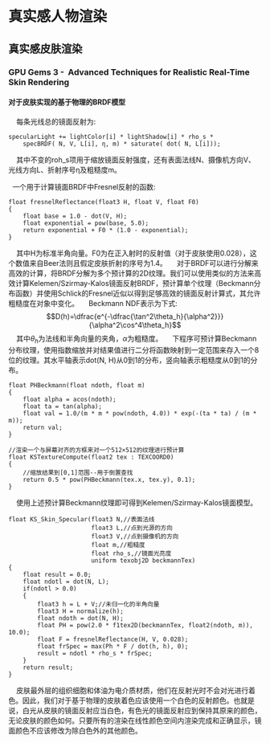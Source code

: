 # 真实感人物渲染
## 真实感皮肤渲染
### GPU Gems 3 -  Advanced Techniques for Realistic Real-Time Skin Rendering
#### 对于皮肤实现的基于物理的BRDF模型
&nbsp;&nbsp;&nbsp;&nbsp;每条光线总的镜面反射为:
```hlsl
specularLight += lightColor[i] * lightShadow[i] * rho_s * 
	specBRDF( N, V, L[i], η, m) * saturate( dot( N, L[i]));
```
&nbsp;&nbsp;&nbsp;&nbsp;其中不变的roh_s项用于缩放镜面反射强度，还有表面法线N、摄像机方向V、光线方向L、折射序号η及粗糙度m。

&nbsp;&nbsp;一个用于计算镜面BRDF中Fresnel反射的函数:
```hlsl
float fresnelReflectance(float3 H, float V, float F0)
{
	float base = 1.0 - dot(V, H);
	float exponential = pow(base, 5.0);
	return exponential + F0 * (1.0 - exponential);
}
```
&nbsp;&nbsp;&nbsp;&nbsp;其中H为标准半角向量。F0为在正入射时的反射值（对于皮肤使用0.028），这个数值来自Beer法则且假定皮肤折射的序号为1.4。
&nbsp;&nbsp;&nbsp;&nbsp;对于BRDF可以进行分解来高效的计算，将BRDF分解为多个预计算的2D纹理。我们可以使用类似的方法来高效计算Kelemen/Szirmay-Kalos镜面反射BRDF，预计算单个纹理（Beckmann分布函数）并使用Schlick的Fresnel近似以得到足够高效的镜面反射计算式，其允许粗糙度在对象中变化。
&nbsp;&nbsp;&nbsp;&nbsp;Beckmann NDF表示为下式:
$$D(h)=\dfrac{e^{-\dfrac{\tan^2\theta_h}{\alpha^2}}}{\alpha^2\cos^4\theta_h}$$
&nbsp;&nbsp;&nbsp;&nbsp;其中$\theta_h$为法线和半角向量的夹角，$\alpha$为粗糙度。
&nbsp;&nbsp;&nbsp;&nbsp;下程序可预计算Beckmann分布纹理，使用指数缩放并对结果值进行二分将函数映射到一定范围来存入一个8位的纹理。其水平轴表示dot(N, H)从0到1的分布，竖向轴表示粗糙度从0到1的分布。
```hlsl
float PHBeckmann(float ndoth, float m)
{
	float alpha = acos(ndoth);
	float ta = tan(alpha);
	float val = 1.0/(m * m * pow(ndoth, 4.0)) * exp(-(ta * ta) / (m * m));
	return val;
}

//渲染一个与屏幕对齐的方框来对一个512×512的纹理进行预计算
float KSTextureCompute(float2 tex : TEXCOORD0)
{
	//缩放结果到[0,1]范围--用于倒置查找
	return 0.5 * pow(PHBeckmann(tex.x, tex.y), 0.1);
}
```
&nbsp;&nbsp;&nbsp;&nbsp;使用上述预计算Beckmann纹理即可得到Kelemen/Szirmay-Kalos镜面模型。
```hlsl
float KS_Skin_Specular(float3 N,//表面法线
					   float3 L,//点到光源的方向
					   float3 V,//点到摄像机的方向
					   float m,//粗糙度
					   float rho_s,//镜面光亮度
					   uniform texobj2D beckmannTex)
{
	float result = 0.0;
	float ndotl = dot(N, L);
	if(ndotl > 0.0)
	{
		float3 h = L + V;//未归一化的半角向量
		float3 H = normalize(h);
		float ndoth = dot(N, H);
		float PH = pow(2.0 * f1tex2D(beckmannTex, float2(ndoth, m)), 10.0);
		float F = fresnelReflectance(H, V, 0.028);
		float frSpec = max(Ph * F / dot(h, h), 0);
		result = ndotl * rho_s * frSpec;
	}
	return result;
}
```
&nbsp;&nbsp;&nbsp;&nbsp;皮肤最外层的组织细胞和体油为电介质材质，他们在反射光时不会对光进行着色。因此，我们对于基于物理的皮肤着色应该使用一个白色的反射颜色。也就是说，白光从皮肤的镜面反射应当白色，有色光的镜面反射应到保持其原来的颜色，无论皮肤的颜色如何。只要所有的渲染在线性颜色空间内渲染完成和正确显示，镜面颜色不应该修改为除白色外的其他颜色。